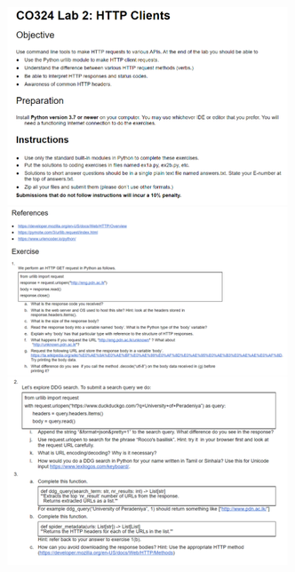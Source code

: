 ![image](https://github.com/sumuduliyanage/Web-Application-CO324/blob/main/images/lab2_1.PNG)
![image](https://github.com/sumuduliyanage/Web-Application-CO324/blob/main/images/lab2_2.PNG)
![image](https://github.com/sumuduliyanage/Web-Application-CO324/blob/main/images/lab2_3.PNG)
